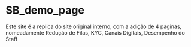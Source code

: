 # SB_demo_page
Este site é a replica do site original interno, com a adição de 4 paginas, nomeadamente Redução de Filas, KYC, Canais Digitais, Desempenho do Staff
